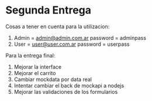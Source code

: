 # Segunda Entrega

Cosas a tener en cuenta para la utilizacion:

1) Admin = admin@admin.com.ar password = adminpass
2) User = user@user.com.ar password = userpass

 Para la entrega final: 

1) Mejorar la interface 
2) Mejorar el carrito
3) Cambiar mockdata por data real
4) Intentar cambiar el back de mockapi a nodejs 
5) Mejorar las validaciones de los formularios

